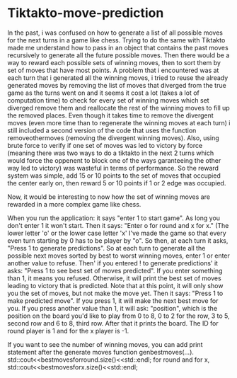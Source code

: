 # Tiktakto-move-prediction
In the past, i was confused on how to generate a list of all possible moves for the next turns in a game like chess. Trying to do the same with Tiktakto made me understand how to pass in an object that contains the past moves recursively to generate all the future possible moves.
Then there would be a way to reward each possible sets of winning moves, then to sort them by set of moves that have most points.
A problem that i encountered was at each turn that i generated all the winning moves, i tried to reuse the already generated moves by removing the list of moves that diverged from the true game as the turns went on and it seems it cost a lot (takes a lot of computation time) to check for every set of winning moves which set diverged remove them and reallocate the rest of the winning moves to fill up the removed places.
Even though it takes time to remove the divergent moves (even more time than to regenerate the winning moves at each turn) i still included a second version of the code that uses the function removeothermoves (removing the divergent winning moves).
Also, using brute force to verify if one set of moves was led to victory by force (meaning there was two ways to do a tiktakto in the next 2 turns which would force the oppenent to block one of the ways garanteeing the other way led to victory) was wasteful in terms of performance. 
So the reward system was simple, add 15 or 10 points to the set of moves that occupied the center early on, then reward 5 or 10 points if 1 or 2 edge was occupied.

Now, it would be interesting to now how the set of winning moves are rewarded in a more complex game like chess.




When you run the application:
it says "enter 1 to start game".
As long you don't enter 1 it won't start.
Then it says:
"Enter o for round and x for x."
(The lower letter 'o' or the lower case letter 'x'
I've made the game so that every even turn starting by 0 has to be player by "o". 
So then, at each turn it asks, 
"Press 1 to generate predictions". 
So at each turn to generate all the possible next moves sorted by best to worst winning moves, enter 1 or enter another value to refuse.
Then' if you entered ! to generate predictions' it asks:
"Press 1 to see best set of moves predicted".
If you enter something than 1, it means you refused. Otherwise, it will print the best set of moves leading to victory that is predicted.
Note that at this point, it will only show you the set of moves, but not make the move yet.
Then it says:
"Press 1 to make predicted move".
If you press 1, it will make the next best move for you.
If you press another value than 1, it will ask:
"position", which is the position on the board you'd like to play from 0 to 8, 0 to 2 for the row, 3 to 5, second row and 6 to 8, third row.
After that it prints the board.
The ID for round player is 1 and for the x player is -1.

If you want to see the number of winning moves, you can add print statement after the generate moves function genbestmoves(...). std::cout<<bestmovesforround.size()<<std::endl; for round and for x,  
std::cout<<bestmovesforx.size()<<std::endl;
